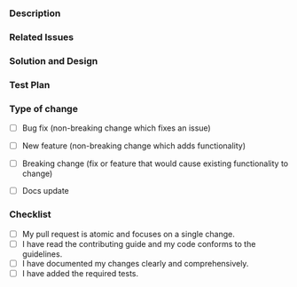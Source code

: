 <!-- Thank you for submitting this PR! :) -->
<!-- Provide a general summary of your changes in the Title above ^, end with (close #<issue-no>) or (fix #<issue-no>) -->

### Description
<!-- The title might not be enough to convey how this change affects the user. -->
<!-- Describe the changes from a user's perspective -->


<!-- Changelog Section End -->

### Related Issues
<!-- Please make sure you have an issue associated with this Pull Request -->
<!-- And then add `(close #<issue-no>)` to the pull request title -->
<!-- Add the issue number below (e.g. #234) -->

### Solution and Design
<!-- How is this issue solved/fixed? What is the design? -->
<!-- It's better if we elaborate -->

### Test Plan

### Type of change
- [ ] Bug fix (non-breaking change which fixes an issue)
- [ ] New feature (non-breaking change which adds functionality)
- [ ] Breaking change (fix or feature that would cause existing functionality to change)
- [ ] Docs update


### Checklist
- [ ] My pull request is atomic and focuses on a single change.
- [ ] I have read the contributing guide and my code conforms to the guidelines.
- [ ] I have documented my changes clearly and comprehensively.
- [ ] I have added the required tests.
